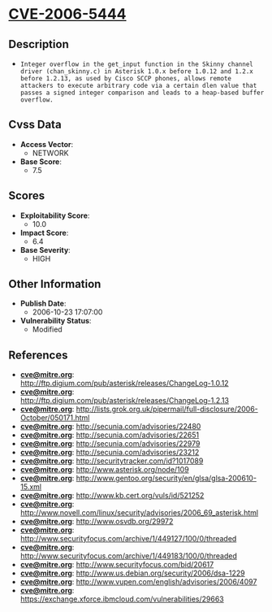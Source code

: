 
# [CVE-2006-5444](https://cve.mitre.org/cgi-bin/cvename.cgi?name=CVE-2006-5444)

## Description

- `Integer overflow in the get_input function in the Skinny channel driver (chan_skinny.c) in Asterisk 1.0.x before 1.0.12 and 1.2.x before 1.2.13, as used by Cisco SCCP phones, allows remote attackers to execute arbitrary code via a certain dlen value that passes a signed integer comparison and leads to a heap-based buffer overflow.`

## Cvss Data

- **Access Vector**:
  - NETWORK
- **Base Score**:
  - 7.5

## Scores

- **Exploitability Score**:
  - 10.0
- **Impact Score**:
  - 6.4
- **Base Severity**:
  - HIGH

## Other Information

- **Publish Date**:
  - 2006-10-23 17:07:00
- **Vulnerability Status**:
  - Modified

## References

- **cve@mitre.org**: http://ftp.digium.com/pub/asterisk/releases/ChangeLog-1.0.12
- **cve@mitre.org**: http://ftp.digium.com/pub/asterisk/releases/ChangeLog-1.2.13
- **cve@mitre.org**: http://lists.grok.org.uk/pipermail/full-disclosure/2006-October/050171.html
- **cve@mitre.org**: http://secunia.com/advisories/22480
- **cve@mitre.org**: http://secunia.com/advisories/22651
- **cve@mitre.org**: http://secunia.com/advisories/22979
- **cve@mitre.org**: http://secunia.com/advisories/23212
- **cve@mitre.org**: http://securitytracker.com/id?1017089
- **cve@mitre.org**: http://www.asterisk.org/node/109
- **cve@mitre.org**: http://www.gentoo.org/security/en/glsa/glsa-200610-15.xml
- **cve@mitre.org**: http://www.kb.cert.org/vuls/id/521252
- **cve@mitre.org**: http://www.novell.com/linux/security/advisories/2006_69_asterisk.html
- **cve@mitre.org**: http://www.osvdb.org/29972
- **cve@mitre.org**: http://www.securityfocus.com/archive/1/449127/100/0/threaded
- **cve@mitre.org**: http://www.securityfocus.com/archive/1/449183/100/0/threaded
- **cve@mitre.org**: http://www.securityfocus.com/bid/20617
- **cve@mitre.org**: http://www.us.debian.org/security/2006/dsa-1229
- **cve@mitre.org**: http://www.vupen.com/english/advisories/2006/4097
- **cve@mitre.org**: https://exchange.xforce.ibmcloud.com/vulnerabilities/29663
